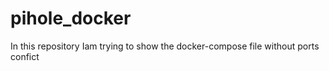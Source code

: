 # pihole_docker
In this repository Iam trying to show the docker-compose file  without ports confict
